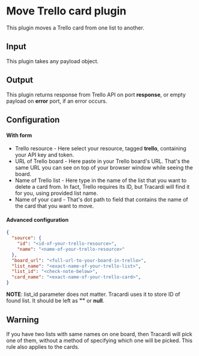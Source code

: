 # Move Trello card plugin

This plugin moves a Trello card from one list to another.

## Input
This plugin takes any payload object.

## Output
This plugin returns response from Trello API on port **response**, or empty payload
on **error** port, if an error occurs.

## Configuration

#### With form
- Trello resource - Here select your resource, tagged **trello**, containing your API key
  and token.
- URL of Trello board - Here paste in your Trello board's URL. That's the same URL you can see
  on top of your browser window while seeing the board.
- Name of Trello list - Here type in the name of the list that you want to delete a card from.
  In fact, Trello requires its ID, but Tracardi will find it for you, using provided list name.
- Name of your card - That's dot path to field that contains the name of the card that you want to move.

#### Advanced configuration
```json
{
  "source": {
    "id": "<id-of-your-trello-resource>",
    "name": "<name-of-your-trello-resource>"
  },
  "board_url": "<full-url-to-your-board-in-trello>",
  "list_name": "<exact-name-of-your-trello-list>",
  "list_id": "<check-note-below>",
  "card_name": "<exact-name-of-your-trello-card>",
}
```
**NOTE**: list_id parameter does not matter. Tracardi uses it to store ID of found list.
It should be left as **""** or **null**.

## Warning
If you have two lists with same names on one board, then Tracardi will pick one of them,
without a method of specifying which one will be picked. This rule also applies to the cards.


